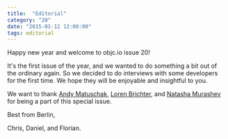 ```yaml
---
title:  "Editorial"
category: "20"
date: "2015-01-12 12:00:00"
tags: editorial
---
```


Happy new year and welcome to objc.io issue 20!

It's the first issue of the year, and we wanted to do something a bit out of the ordinary again. So we decided to do interviews with some developers for the first time. We hope they will be enjoyable and insightful to you.

We want to thank [Andy Matuschak](/issue-20/andy-matuschak.html), [Loren Brichter](/issue-20/loren-brichter.html), and [Natasha Murashev](/issue-20/natasha-murashev.html) for being a part of this special issue.

Best from Berlin,

Chris, Daniel, and Florian.